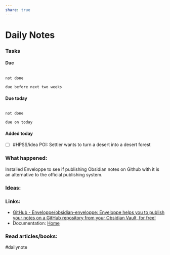 ```yaml
---
share: true
---
```

# Daily Notes

### Tasks

#### Due

```tasks

not done

due before next two weeks

```

#### Due today

```tasks

not done

due on today

```

#### Added today

- [ ] #HPSS/idea POI: Settler wants to turn a desert into a desert forest

### What happened:
Installed Enveloppe to see if publishing Obsidian notes on Github with it is an alternative to the official publishing system.

### Ideas:


### Links:
- [GitHub - Enveloppe/obsidian-enveloppe: Enveloppe helps you to publish your notes on a GitHub repository from your Obsidian Vault, for free!](https://github.com/Enveloppe/obsidian-enveloppe)
- Documentation: [Home](https://enveloppe.github.io)

### Read articles/books:


#dailynote 